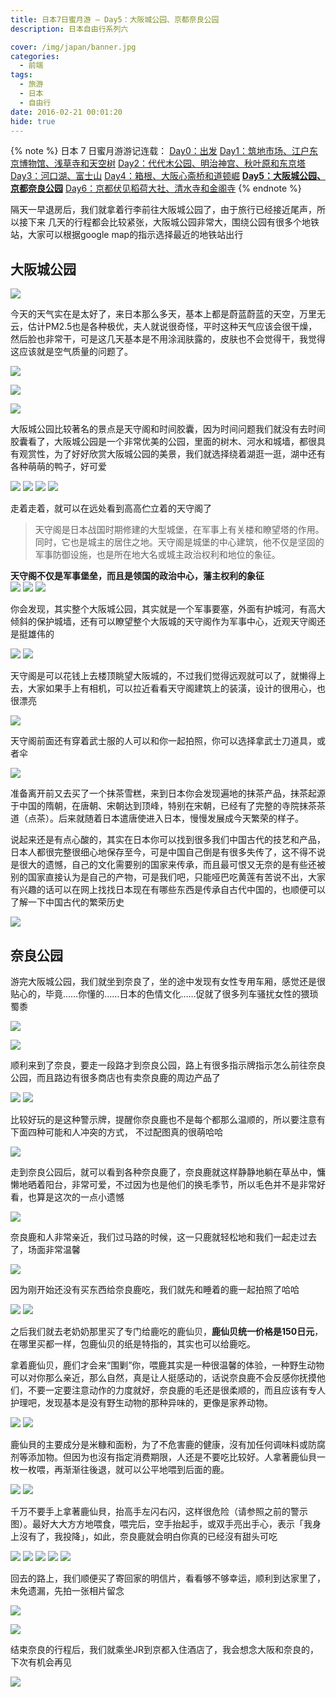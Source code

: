 ```yaml
---
title: 日本7日蜜月游 – Day5：大阪城公园、京都奈良公园
description: 日本自由行系列六

cover: /img/japan/banner.jpg
categories:
  - 前端
tags:
  - 旅游
  - 日本
  - 自由行
date: 2016-02-21 00:01:20
hide: true
---
```


\{% note %\}
日本 7 日蜜月游游记连载：
<a href="/2016/02/08/japan-7th-honeymoon-day0-departure/">Day0：出发</a>
<a href="/2016/02/11/japans-7-day-honeymoon-day1-tsukiji-edo-tokyo-museum-sensoji-temple-and-sky-tree/">Day1：筑地市场、江户东京博物馆、浅草寺和天空树</a>
<a href="/2016/02/16/japans-7-day-honeymoon-day2-yoyogi-park-meiji-shrine-tokyo-tower-and-akiba-hara/">Day2：代代木公园、明治神宫、秋叶原和东京塔</a>
<a href="/2016/02/18/japan-7th-honeymoon-day3-lake-kawaguchi-mount-fuji/">Day3：河口湖、富士山</a>
<a href="/2016/02/20/japan-on-the-7th-honeymoon-day4-hakone-yumoto-osaka-shinsaibashi-and-dotombori/">Day4：箱根、大阪心斋桥和道顿崛</a>
<a href="/2016/02/21/japan-7th-honeymoon-day5-osaka-castle-park-kyoto-nara-park/"><strong>Day5：大阪城公园、京都奈良公园</strong></a>
<a href="/2016/02/23/japan-7th-honeymoon-day6-kyoto-fushimi-inari-shrine-kiyomizu-temple-and-temple-of-the-golden-pavilion/">Day6：京都伏见稻荷大社、清水寺和金阁寺</a>
{% endnote %}
<p>隔天一早退房后，我们就拿着行李前往大阪城公园了，由于旅行已经接近尾声，所以接下来 几天的行程都会比较紧张，大阪城公园非常大，围绕公园有很多个地铁站，大家可以根据google map的指示选择最近的地铁站出行</p>

<h2 id="大阪城公园"><a href="#大阪城公园" class="headerlink" title="大阪城公园"></a>大阪城公园</h2>
<p>
               <img src="/img/japan/IMG_6716.jpg" >
</p>
<p>今天的天气实在是太好了，来日本那么多天，基本上都是蔚蓝蔚蓝的天空，万里无云，估计PM2.5也是各种极优，夫人就说很奇怪，平时这种天气应该会很干燥，然后脸也非常干，可是这几天基本是不用涂润肤露的，皮肤也不会觉得干，我觉得这应该就是空气质量的问题了。</p>
<p>
               <img src="/img/japan/IMG_6725.jpg" >
</p>
<p>
               <img src="/img/japan/IMG_6726.jpg" >
</p>
<p>
               <img src="/img/japan/IMG_6727.jpg" >
</p>
<p>大阪城公园比较著名的景点是天守阁和时间胶囊，因为时间问题我们就没有去时间胶囊看了，大阪城公园是一个非常优美的公园，里面的树木、河水和城墙，都很具有观赏性，为了好好欣赏大阪城公园的美景，我们就选择绕着湖逛一逛，湖中还有各种萌萌的鸭子，好可爱</p>
<p>
               <img src="/img/japan/IMG_6740.jpg" >
               <img src="/img/japan/IMG_6745.jpg" >
               <img src="/img/japan/IMG_6753.jpg" >
               <img src="/img/japan/IMG_7577.jpg" >
</p>
<p>走着走着，就可以在远处看到高高伫立着的天守阁了</p>
<blockquote>
               <p>天守阁是日本战国时期修建的大型城堡，在军事上有关楼和瞭望塔的作用。同时，它也是城主的居住之地。天守阁是城堡的中心建筑，他不仅是坚固的军事防御设施，也是所在地大名或城主政治权利和地位的象征。</p></blockquote>
               <p><strong>天守阁不仅是军事堡垒，而且是领国的政治中心，藩主权利的象征</strong>
                              <br>
                              <img src="/img/japan/IMG_6765.jpg" >
                              <img src="/img/japan/IMG_6773.jpg" >
                              <img src="/img/japan/IMG_6776.jpg" >
               </p>

<p>你会发现，其实整个大阪城公园，其实就是一个军事要塞，外面有护城河，有高大倾斜的保护城墙，还有可以瞭望整个大阪城的天守阁作为军事中心，近观天守阁还是挺雄伟的</p>
<p>
               <img src="/img/japan/IMG_6791.jpg" >
               <img src="/img/japan/IMG_6797.jpg" >
</p>
<p>天守阁是可以花钱上去楼顶眺望大阪城的，不过我们觉得远观就可以了，就懒得上去，大家如果手上有相机，可以拉近看看天守阁建筑上的装潢，设计的很用心，也很漂亮</p>
<p>
               <img src="/img/japan/IMG_6800.jpg" >
</p>
<p>天守阁前面还有穿着武士服的人可以和你一起拍照，你可以选择拿武士刀道具，或者伞</p>
<p>
               <img src="/img/japan/IMG_6801.jpg" >
</p>
<p>准备离开前又去买了一个抹茶雪糕，来到日本你会发现遍地的抹茶产品，抹茶起源于中国的隋朝，在唐朝、宋朝达到顶峰，特别在宋朝，已经有了完整的寺院抹茶茶道（点茶）。后来就随着日本遣唐使进入日本，慢慢发展成今天繁荣的样子。</p>
<p>说起来还是有点心酸的，其实在日本你可以找到很多我们中国古代的技艺和产品，日本人都很完整很细心地保存至今，可是中国自己倒是有很多失传了，这不得不说是很大的遗憾，自己的文化需要别的国家来传承，而且最可恨又无奈的是有些还被别的国家直接认为是自己的产物，可是我们吧，只能哑巴吃黄莲有苦说不出，大家有兴趣的话可以在网上找找日本现在有哪些东西是传承自古代中国的，也顺便可以了解一下中国古代的繁荣历史</p>
<p>
               <img src="/img/japan/IMG_6804.jpg" >
</p>

<h2 id="奈良公园"><a href="#奈良公园" class="headerlink" title="奈良公园"></a>奈良公园</h2>
<p>游完大阪城公园，我们就坐到奈良了，坐的途中发现有女性专用车厢，感觉还是很贴心的，毕竟……你懂的……日本的色情文化……促就了很多列车骚扰女性的猥琐蜀黍</p>
<p>
               <img src="/img/japan/IMG_6812.jpg" >
</p>
<p>
               <img src="/img/japan/IMG_6814.jpg" >
</p>
<p>顺利来到了奈良，要走一段路才到奈良公园，路上有很多指示牌指示怎么前往奈良公园，而且路边有很多商店也有卖奈良鹿的周边产品了</p>
<p>
               <img src="/img/japan/IMG_6821.jpg" >
               <img src="/img/japan/IMG_6823.jpg" >
</p>
<p>比较好玩的是这种警示牌，提醒你奈良鹿也不是每个都那么温顺的，所以要注意有下面四种可能和人冲突的方式， 不过配图真的很萌哈哈</p>
<p>
               <img src="/img/japan/IMG_6832.jpg" >
</p>
<p>走到奈良公园后，就可以看到各种奈良鹿了，奈良鹿就这样静静地躺在草丛中，慵懒地晒着阳台，非常可爱，不过因为也是他们的换毛季节，所以毛色并不是非常好看，也算是这次的一点小遗憾</p>
<p>
               <img src="/img/japan/IMG_6834.jpg" >
</p>
<p>奈良鹿和人非常亲近，我们过马路的时候，这一只鹿就轻松地和我们一起走过去了，场面非常温馨</p>
<p>
               <img src="/img/japan/IMG_6839.jpg" >
</p>
<p>因为刚开始还没有买东西给奈良鹿吃，我们就先和睡着的鹿一起拍照了哈哈</p>
<p>
               <img src="/img/japan/IMG_6842.jpg" >
               <img src="/img/japan/IMG_6849.jpg" >
</p>
<p>之后我们就去老奶奶那里买了专门给鹿吃的鹿仙贝，<strong>鹿仙贝统一价格是150日元</strong>，在哪里买都一样，包鹿仙贝的纸是特指的，其实也可以给鹿吃。</p>
<p>拿着鹿仙贝，鹿们才会来“围剿”你，喂鹿其实是一种很温馨的体验，一种野生动物可以对你那么亲近，那么自然，真是让人挺感动的，话说奈良鹿不会反感你抚摸他们，不要一定要注意动作的力度就好，奈良鹿的毛还是很柔顺的，而且应该有专人护理吧，发现基本是没有野生动物的那种异味的，更像是家养动物。</p>
<p>
               <img src="/img/japan/IMG_6856.jpg" >
               <img src="/img/japan/IMG_6872.jpg" >
</p>
<p>鹿仙貝的主要成分是米糠和面粉，为了不危害鹿的健康，沒有加任何调味料或防腐剂等添加物。但因为也沒有指定消费期限，人还是不要吃比较好。人拿著鹿仙貝一枚一枚喂，再渐渐往後退，就可以公平地喂到后面的鹿。</p>
<p>
               <img src="/img/japan/IMG_6877.jpg" >
               <img src="/img/japan/IMG_6879.jpg" >
</p>
<p>千万不要手上拿著鹿仙貝，抬高手左闪右闪，这样很危险（请参照之前的警示图）。最好大大方方地喂食，喂完后，空手抬起手，或双手亮出手心，表示「我身上沒有了，我投降」，如此，奈良鹿就会明白你真的已经沒有甜头可吃</p>
<p>
               <img src="/img/japan/IMG_2477.jpg" >
               <img src="/img/japan/IMG_6889.jpg" >
               <img src="/img/japan/IMG_6905.jpg" >
               <img src="/img/japan/IMG_6916.jpg" >
               <img src="/img/japan/IMG_6922.jpg" >
</p>
<p>回去的路上，我们顺便买了寄回家的明信片，看看够不够幸运，顺利到达家里了，未免遗漏，先拍一张相片留念</p>
<p>
               <img src="/img/japan/IMG_7705.jpg" >
</p>
<p>
               <img src="/img/japan/IMG_6932-1.jpg" >
</p>
<p>结束奈良的行程后，我们就乘坐JR到京都入住酒店了，我会想念大阪和奈良的，下次有机会再见</p>
<p>
               <img src="/img/japan/IMG_6937.jpg" >
</p>